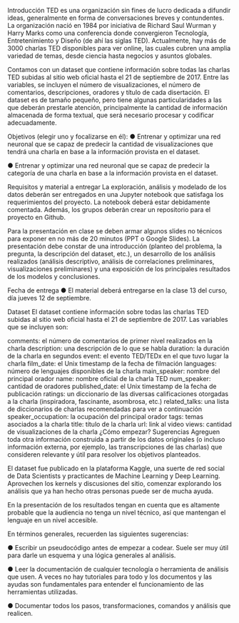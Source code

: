 Introducción
TED es una organización sin fines de lucro dedicada a difundir ideas, generalmente en forma de conversaciones breves y contundentes. La organización nació en 1984 por iniciativa de Richard Saul Wurman y Harry Marks como una conferencia donde convergieron Tecnología, Entretenimiento y Diseño (de ahí las siglas TED). Actualmente, hay más de 3000 charlas TED disponibles para ver online, las cuales cubren una amplia variedad de temas, desde ciencia hasta negocios y asuntos globales.

Contamos con un dataset que contiene información sobre todas las charlas TED subidas al sitio web oficial hasta el 21 de septiembre de 2017. Entre las variables, se incluyen el número de visualizaciones, el número de comentarios, descripciones, oradores y título de cada disertación. El dataset es de tamaño pequeño, pero tiene algunas particularidades a las que deberán prestarle atención, principalmente la cantidad de información almacenada de forma textual, que será necesario procesar y codificar adecuadamente.

Objetivos (elegir uno y focalizarse en él):
● Entrenar y optimizar una red neuronal que se capaz de predecir la cantidad de visualizaciones que tendrá una charla en base a la información provista en el dataset.

● Entrenar y optimizar una red neuronal que se capaz de predecir la categoría de una charla en base a la información provista en el dataset.

Requisitos y material a entregar
La exploración, análisis y modelado de los datos deberán ser entregados en una Jupyter notebook que satisfaga los requerimientos del proyecto. La notebook deberá estar debidamente comentada. Además, los grupos deberán crear un repositorio para el proyecto en Github.

Para la presentación en clase se deben armar algunos slides no técnicos para exponer en no más de 20 minutos (PPT o Google Slides). La presentación debe constar de una introducción (planteo del problema, la pregunta, la descripción del dataset, etc.), un desarrollo de los análisis realizados (análisis descriptivo, análisis de correlaciones preliminares, visualizaciones preliminares) y una exposición de los principales resultados de los modelos y conclusiones.

Fecha de entrega
● El material deberá entregarse en la clase 13 del curso, día jueves 12 de septiembre.

Dataset
El dataset contiene información sobre todas las charlas TED subidas al sitio web oficial hasta el 21 de septiembre de 2017. Las variables que se incluyen son:

comments: el número de comentarios de primer nivel realizados en la charla
description: una descripción de lo que se habla
duration: la duración de la charla en segundos
event: el evento TED/TEDx en el que tuvo lugar la charla
film_date: el Unix timestamp de la fecha de filmación
languages: número de lenguajes disponibles de la charla
main_speaker: nombre del principal orador
name: nombre oficial de la charla TED
num_speaker: cantidad de oradores
published_date: el Unix timestamp de la fecha de publicación
ratings: un diccionario de las diversas calificaciones otorgadas a la charla (inspiradora, fascinante, asombrosa, etc.)
related_talks: una lista de diccionarios de charlas recomendadas para ver a continuación
speaker_occupation: la ocupación del principal orador
tags: temas asociados a la charla
title: título de la charla
url: link al video
views: cantidad de visualizaciones de la charla
¿Cómo empezar? Sugerencias
Agreguen toda otra información construida a partir de los datos originales (o incluso información externa, por ejemplo, las transcripciones de las charlas) que consideren relevante y útil para resolver los objetivos planteados.

El dataset fue publicado en la plataforma Kaggle, una suerte de red social de Data Scientists y practicantes de Machine Learning y Deep Learning. Aprovechen los kernels y discusiones del sitio, comenzar explorando los análisis que ya han hecho otras personas puede ser de mucha ayuda.

En la presentación de los resultados tengan en cuenta que es altamente probable que la audiencia no tenga un nivel técnico, así que mantengan el lenguaje en un nivel accesible.

En términos generales, recuerden las siguientes sugerencias:

● Escribir un pseudocódigo antes de empezar a codear. Suele ser muy útil para darle un esquema y una lógica generales al análisis.

● Leer la documentación de cualquier tecnología o herramienta de análisis que usen. A veces no hay tutoriales para todo y los documentos y las ayudas son fundamentales para entender el funcionamiento de las herramientas utilizadas.

● Documentar todos los pasos, transformaciones, comandos y análisis que realicen.
